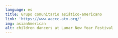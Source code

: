 ```yaml
---
language: es
title: Grupo comunitario asiático-americano
link: 'https://www.aaccc-atx.org/'
img: asianAmerican
alt: children dancers at Lunar New Year Festival
---
```


